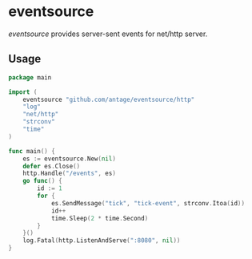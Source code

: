 # eventsource

_eventsource_ provides server-sent events for net/http server.

## Usage

``` go
package main

import (
    eventsource "github.com/antage/eventsource/http"
    "log"
    "net/http"
    "strconv"
    "time"
)

func main() {
    es := eventsource.New(nil)
    defer es.Close()
    http.Handle("/events", es)
    go func() {
        id := 1
        for {
            es.SendMessage("tick", "tick-event", strconv.Itoa(id))
            id++
            time.Sleep(2 * time.Second)
        }
    }()
    log.Fatal(http.ListenAndServe(":8080", nil))
}
```
